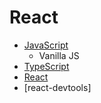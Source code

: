 # React
+ [JavaScript](https://developer.mozilla.org/ko/docs/Web/JavaScript)
  + Vanilla JS 
+ [TypeScript](https://www.typescriptlang.org/)
+ [React](https://reactjs.org/)
+ [react-devtools]
